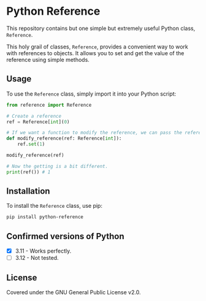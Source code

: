 # Python Reference

This repository contains but one simple but extremely useful Python class, `Reference`.

This holy grail of classes, `Reference`, provides a convenient way to work with references to objects. It allows you to set and get the value of the reference using simple methods.

## Usage

To use the `Reference` class, simply import it into your Python script:

```python
from reference import Reference

# Create a reference
ref = Reference[int](0)

# If we want a function to modify the reference, we can pass the reference to the function.
def modify_reference(ref: Reference[int]):
    ref.set(1)

modify_reference(ref)

# Now the getting is a bit different.
print(ref()) # 1
```

## Installation

To install the `Reference` class, use pip:

```bash
pip install python-reference
```

## Confirmed versions of Python

- [x] 3.11 - Works perfectly.
- [ ] 3.12 - Not tested.

## License

Covered under the GNU General Public License v2.0.
